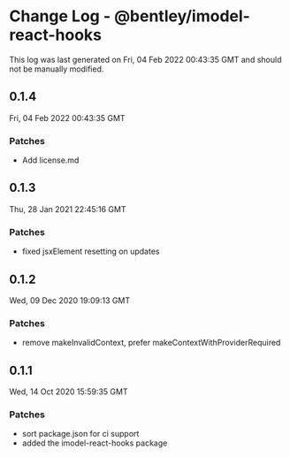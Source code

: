 # Change Log - @bentley/imodel-react-hooks

This log was last generated on Fri, 04 Feb 2022 00:43:35 GMT and should not be manually modified.

## 0.1.4
Fri, 04 Feb 2022 00:43:35 GMT

### Patches

- Add license.md

## 0.1.3
Thu, 28 Jan 2021 22:45:16 GMT

### Patches

- fixed jsxElement resetting on updates

## 0.1.2
Wed, 09 Dec 2020 19:09:13 GMT

### Patches

- remove makeInvalidContext, prefer makeContextWithProviderRequired

## 0.1.1
Wed, 14 Oct 2020 15:59:35 GMT

### Patches

- sort package.json for ci support
- added the imodel-react-hooks package

